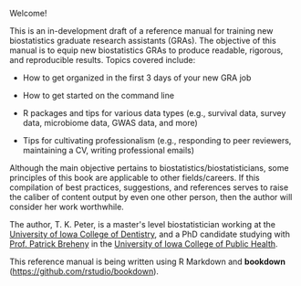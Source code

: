 Welcome! 

This is an in-development draft of a reference manual for training new biostatistics graduate research assistants (GRAs). The objective of this manual is to equip new biostatistics GRAs to produce readable, rigorous, and reproducible results. Topics covered include: 

  - How to get organized in the first 3 days of your new GRA job 
  
  - How to get started on the command line 
  
  - R packages and tips for various data types (e.g., survival data, survey data, microbiome data, GWAS data, and more)
  
  - Tips for cultivating professionalism (e.g., responding to peer reviewers, maintaining a CV, writing professional emails)

Although the main objective pertains to biostatistics/biostatisticians, some principles of this book are applicable to other fields/careers. If this compilation of best practices, suggestions, and references serves to raise the caliber of content output by even one other person, then the author will consider her work worthwhile. 


The author, T. K. Peter,  is a master's level biostatistician working at the [University of Iowa College of Dentistry](https://dentistry.uiowa.edu/research/biostatistics-and-computational-biology), and a PhD candidate studying with [Prof. Patrick Breheny](https://myweb.uiowa.edu/pbreheny/) in the [University of Iowa College of Public Health](https://www.public-health.uiowa.edu/). 

This reference manual is being written using R Markdown and **bookdown** (https://github.com/rstudio/bookdown). 

